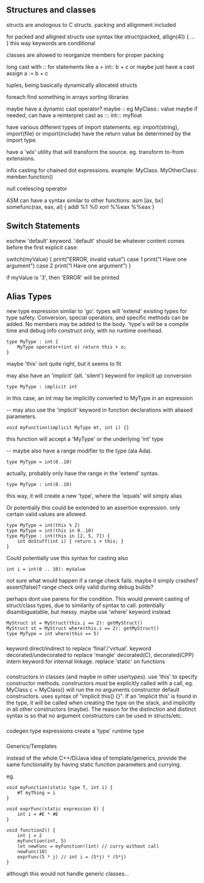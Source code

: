 ## Structures and classes

structs are anologous to C structs. packing and allignment included

for packed and alligned structs use syntax like struct(packed, allign(4)) { ... }
    this way keywords are conditional

classes are allowed to reorganize members for proper packing

long cast with :: for statements like a = int:: b + c
    or maybe just have a cast assign a := b + c

tuples, being basically dynamically allocated structs

foreach
find something in arrays
sorting
libraries

maybe have a dynamic cast operator? maybe ::
eg MyClass:: value
maybe if needed, can have a reinterpret cast as :::
int::: myfloat

have various different types of import statements. eg: import(string), import(file) or import(include)
have the return value be determined by the import type.

have a 'wlx' utility that will transform the source. eg. transform to-from extensions.

infix casting for chained dot expressions. example: MyClass. MyOtherClass: member.function()

null coelescing operator

ASM can have a syntax similar to other functions: 
    asm [ax, bx] somefunc(rax, eax, al)
    {
        addl %1 %0
        xorl %%eax %%eax
    }

## Switch Statements

eschew 'default' keyword. 'default' should be whatever content comes before
the  first explicit case:

switch(myValue)
{
    print("ERROR, invalid value")
    case 1
        print("I Have one argument")
    case 2
        print("I Have one argument")
}

if myValue is '3', then 'ERROR' will be printed


## Alias Types

new type expression similar to 'go'. types will 'extend' existing types for type safety. 
Conversion, special operators, and specific methods can be added. No members may be added to the body.
'type's will be a compile time and debug info construct only, with no runtime overhead.

    type MyType : int {
        MyType operator+(int o) return this + o;
    }

maybe 'this' isnt quite right, but it seems to fit

may also have an 'implicit' (alt. 'silent') keyword for implicit up conversion

    type MyType : implicit int

in this case, an int may be implicitly converted to MyType in an expression

-- 
may also use the 'implicit' keyword in function declarations with aliased parameters. 

    void myFunction(implicit MyType mt, int i) {}

this function will accept a 'MyType' or the underlying 'int' type

--
maybe also have a range modifier to the type (ala Ada). 

    type MyType = int(0..10)

actually, probably only have the range in the 'extend' syntax.
    
    type MyType : int(0..10)

this way, it will create a new 'type', where the 'equals' will simply alias


Or potentially this could be extended to an assertion expression. only certain valid values are allowed.

    type MyType = int(this % 2)
    type MyType = int(this in 0..10)
    type MyType : int(this in [2, 5, 7]) {
        int doStuff(int i) { return i + this; }
    }

Could potentially use this syntax for casting also

    int i = int(0 .. 10): myValue

not sure what would happen if a range check fails. maybe it simply crashes? assert(false)?
range check only valid during debug builds?

perhaps dont use parens for the condition. This would prevent casting of struct/class types,
due to similarity of syntax to call. potentially disambiguatable, but messy. maybe use
'where' keyword instead

    MyStruct st = MyStruct(this.i == 2): getMyStruct()
    MyStruct st = MyStruct where(this.i == 2): getMyStruct()
    type MyType = int where(this == 5)
    



###
keyword direct/indirect to replace 'final'/'virtual'.
keyword decorated/undecorated to replace 'mangle'
decorated(C), decorated(CPP)
intern keyword for internal linkage. replace 'static' on functions

###
constructors in classes (and maybe in other usertypes).
    use 'this' to specify constructor methods. constructors *must* be explicitly called with
    a call, eg.
    MyClass c = MyClass()
    will run the no arguments constructor
default constructors. uses syntax of "implicit this() {}". If an 'implicit this' is found
in the type, it will be called when creating the type on the stack, and implicitly in all other
constructors (maybe).
The reason for the distinction and distinct syntax 
is so that no argument constructors can be used in structs/etc.

###
codegen type expressions
create a 'type' runtime type

###
Generics/Templates

instead of the whole C++/D/Java idea of template/generics, provide the
same functionality by having static function parameters and currying.

eg.

    void myFunction(static type T, int i) {
        #T myThing = i
    }

    void exprFunc(static expression E) {
        int i = #E * #E
    }

    void function2() {
        int j = 2
        myFunction(int, 5)
        let newFunc = myFunction!(int) // curry without call
        newFunc(10)
        exprFunc(5 * j) // int i = (5*j) * (5*j)
    }

although this would not handle generic classes...
